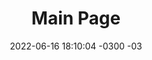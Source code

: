---
title: "Main Page"
date: 2022-06-16 18:10:04 -0300 -03
description:
categories:
   - termA
   - termB
###############################################################################
# Markdown, shortcodes and HTML enabled
panels:
  oqueincel:
    title: Lorem Ipsum
    weight: 1
    isfullwidth: true
    border_color: "#cef2e0"
    background_color: "#f5fffa"
    title_border_color: "#a3bfb1"
    title_background_color: "#cef2e0"
    content: |
      Mauris interdum, tellus ac iaculis dictum, arcu mi molestie urna, id finibus nibh nibh nec dui. Proin accumsan pharetra arcu, eget aliquam augue. Maecenas aliquet lacus et dapibus elementum. Vivamus vel sem metus. Phasellus eget vestibulum lorem, id eleifend libero. In eget fermentum massa. Sed vulputate justo et bibendum pulvinar. Suspendisse egestas elit nibh, in convallis quam consequat nec. Phasellus ullamcorper libero non sem scelerisque vehicula. Maecenas aliquam mi nec nunc lobortis vehicula.

      Nulla vel justo ex. Nam et orci ac nibh pellentesque semper. Sed arcu orci, venenatis eu aliquet sit amet, facilisis eu diam. Praesent hendrerit venenatis felis, eget ornare est tempus quis. Nulla placerat neque id ipsum porta, sed rhoncus odio elementum. Praesent sollicitudin ante at felis finibus, placerat volutpat nibh efficitur. Quisque ultricies, metus eu accumsan mollis, justo leo suscipit magna, eget vulputate odio nisi id metus. Cras non tristique neque, ac facilisis quam.
  featured:
    title: Featured Article
    weight: 2
    border_color: "#cedff2"
    background_color: "#f5faff"
    title_border_color: "#a3b0bf"
    title_background_color: "#cedff2"
    content: |
      {{< figure src="/images/Battle_of_Saint_Charles.jpg" width="200" height="367" caption="The *Battle at St. Charles, White River, Arkansas—Explosion of the \"Mound City\"* by Alexander Simplot" title="Henri de Toulouse-Lautrec" >}}

      The [Battle of St. Charles]() was fought on June 17, 1862, at St. Charles, Arkansas, during the American Civil War. Earlier in 1862, a force commanded by Samuel R. Curtis, a major general of the Union Army, became bogged down in northern Arkansas. A Union relief force was sent up the White River to resupply Curtis. The Confederates had constructed fortifications near St. Charles. ([Full article...]())
  important_articles:
    title: Important Articles
    weight: 3
    border_color: "#cedff2"
    background_color: "#f5faff"
    title_border_color: "#a3b0bf"
    title_background_color: "#cedff2"
    content: |
      * [Emoji Support](/w/emoji-support)
      * [Markdown Syntax](/w/markdown-syntax)
      * [Math Typesetting](/w/math-typesetting)
      * [Placeholder Text](/w/placeholder-text)
      * [Rich Content](/w/rich-content)
---